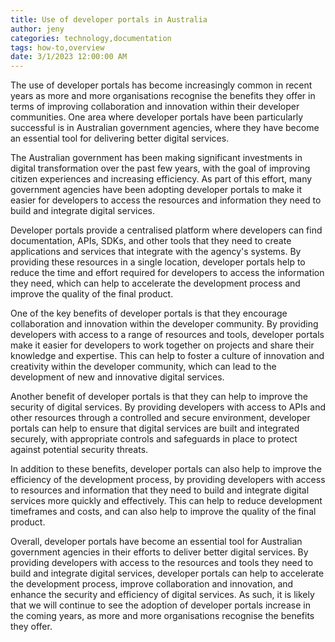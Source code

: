 ```yaml
---
title: Use of developer portals in Australia
author: jeny
categories: technology,documentation
tags: how-to,overview
date: 3/1/2023 12:00:00 AM
---
```



<p>The use of developer portals has become increasingly common in recent years as more and more organisations recognise the benefits they offer in terms of improving collaboration and innovation within their developer communities. One area where developer portals have been particularly successful is in Australian government agencies, where they have become an essential tool for delivering better digital services.</p><p>The Australian government has been making significant investments in digital transformation over the past few years, with the goal of improving citizen experiences and increasing efficiency. As part of this effort, many government agencies have been adopting developer portals to make it easier for developers to access the resources and information they need to build and integrate digital services.</p><p>Developer portals provide a centralised platform where developers can find documentation, APIs, SDKs, and other tools that they need to create applications and services that integrate with the agency's systems. By providing these resources in a single location, developer portals help to reduce the time and effort required for developers to access the information they need, which can help to accelerate the development process and improve the quality of the final product.</p><p>One of the key benefits of developer portals is that they encourage collaboration and innovation within the developer community. By providing developers with access to a range of resources and tools, developer portals make it easier for developers to work together on projects and share their knowledge and expertise. This can help to foster a culture of innovation and creativity within the developer community, which can lead to the development of new and innovative digital services.</p><p>Another benefit of developer portals is that they can help to improve the security of digital services. By providing developers with access to APIs and other resources through a controlled and secure environment, developer portals can help to ensure that digital services are built and integrated securely, with appropriate controls and safeguards in place to protect against potential security threats.</p><p>In addition to these benefits, developer portals can also help to improve the efficiency of the development process, by providing developers with access to resources and information that they need to build and integrate digital services more quickly and effectively. This can help to reduce development timeframes and costs, and can also help to improve the quality of the final product.</p><p>Overall, developer portals have become an essential tool for Australian government agencies in their efforts to deliver better digital services. By providing developers with access to the resources and tools they need to build and integrate digital services, developer portals can help to accelerate the development process, improve collaboration and innovation, and enhance the security and efficiency of digital services. As such, it is likely that we will continue to see the adoption of developer portals increase in the coming years, as more and more organisations recognise the benefits they offer.</p>